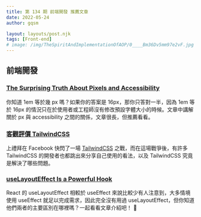```yaml
---
title: 第 134 期 前端開發 推薦文章
date: 2022-05-24
author: gqsm

layout: layouts/post.njk
tags: [Front-end]
# image: /img/TheSpiritAndImplementationOfAOP/0____Bm36Dv5mm97e2vF.jpg
---
```


## 前端開發
<!-- summary -->

### [The Surprising Truth About Pixels and Accessibility](https://www.joshwcomeau.com/css/surprising-truth-about-pixels-and-accessibility/)

你知道 1em 等於幾 px 嗎？如果你的答案是 16px，那你只答對一半，因為 1em 等於 16px 的情況只在於使用者或工程師沒有修改預設字體大小的時候。文章中講解關於 px 與 accessibility 之間的關係，文章很長，但推薦看看。

<!-- summary -->

### [客觀評價 TailwindCSS](https://medium.com/@nightspirit622/%E5%AE%A2%E8%A7%80%E8%A9%95%E5%83%B9-tailwindcss-af27581f6d9)

上禮拜在 Facebook 快閃了一場 [TailwindCSS](https://tailwindcss.com/) 之戰，而在這場戰爭後，有許多 TailwindCSS 的開發者也都跳出來分享自己使用的看法，以及 TailwindCSS 究竟是解決了哪些問題。

### [useLayoutEffect Is a Powerful Hook](https://www.telerik.com/blogs/uselayouteffect-powerful-hook)

React 的 useLayoutEffect 相較於 useEffect 來說比較少有人注意到，大多情境使用 useEffect 就足以完成需求，因此完全沒有用過 useLayoutEffect，但你知道他們兩者的主要區別在哪裡嗎？一起看看文章介紹吧！ 🙌


